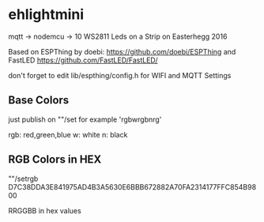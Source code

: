 # ehlightmini
mqtt -> nodemcu -> 10 WS2811 Leds on a Strip on Easterhegg 2016

Based on ESPThing by doebi: https://github.com/doebi/ESPThing
and FastLED https://github.com/FastLED/FastLED/

don't forget to edit lib/espthing/config.h for WIFI and MQTT Settings 


## Base Colors
just publish on "<BASE>"/set  for example 'rgbwrgbnrg' 

rgb: red,green,blue
w: white
n: black

## RGB Colors in HEX
"<BASE>"/setrgb D7C38DDA3E841975AD4B3A5630E6BBB672882A70FA2314177FFC854B9800

RRGGBB in hex values
